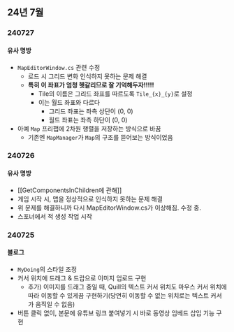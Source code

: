 ## 24년 7월

### 240727

#### 유사 명방
- `MapEditorWindow.cs` 관련 수정 
	- 로드 시 그리드 변화 인식하지 못하는 문제 해결
	- **특히 이 좌표가 엄청 헷갈리므로 잘 기억해두자!!!!!**
		- Tile의 이름은 그리드 좌표를 따르도록 `Tile_{x}_{y}`로 설정
		- 이는 월드 좌표와 다르다 
			- 그리드 좌표는 좌측 상단이 (0, 0)
			- 월드 좌표는 좌측 하단이 (0, 0)
- 아예 `Map` 프리팹에 2차원 행렬을 저장하는 방식으로 바꿈
	- 기존엔 `MapManager`가 `Map`의 구조를 뜯어보는 방식이었음


### 240726

#### 유사 명방
- [[GetComponentsInChildren에 관해]]
- 게임 시작 시, 맵을 정상적으로 인식하지 못하는 문제 해결
- 위 문제를 해결하니까 다시 MapEditorWindow.cs가 이상해짐. 수정 중.
- 스포너에서 적 생성 작업 시작

### 240725

#### 블로그
- `MyDoing`의 스타일 조정
- 커서 위치에 드래그 & 드랍으로 이미지 업로드 구현
	- 추가) 이미지를 드래그 중일 때, Quill의 텍스트 커서 위치도 마우스 커서 위치에 따라 이동할 수 있게끔 구현하기(당연히 이동할 수 없는 위치로는 텍스트 커서가 움직일 수 없음)
- 버튼 클릭 없이, 본문에 유튜브 링크 붙여넣기 시 바로 동영상 임베드 삽입 기능 구현



